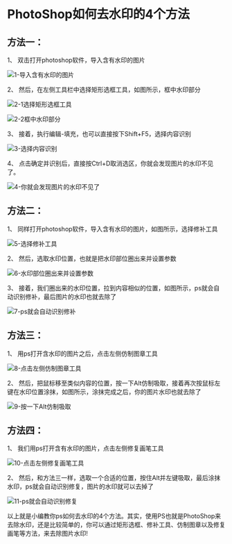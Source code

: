 # PhotoShop如何去水印的4个方法

## 方法一：

1、 双击打开photoshop软件，导入含有水印的图片

![1-导入含有水印的图片](ps%E5%A6%82%E4%BD%95%E5%8E%BB%E6%B0%B4%E5%8D%B0%E7%9A%844%E4%B8%AA%E6%96%B9%E6%B3%95,md.assets/1622709111.jpg)

2、 然后，在左侧工具栏中选择矩形选框工具，如图所示，框中水印部分

![2-1选择矩形选框工具](ps%E5%A6%82%E4%BD%95%E5%8E%BB%E6%B0%B4%E5%8D%B0%E7%9A%844%E4%B8%AA%E6%96%B9%E6%B3%95,md.assets/1622709151.jpg)

![2-2框中水印部分](ps%E5%A6%82%E4%BD%95%E5%8E%BB%E6%B0%B4%E5%8D%B0%E7%9A%844%E4%B8%AA%E6%96%B9%E6%B3%95,md.assets/1622709156.jpg)

3、 接着，执行编辑-填充，也可以直接按下Shift+F5，选择内容识别

![3-选择内容识别](ps%E5%A6%82%E4%BD%95%E5%8E%BB%E6%B0%B4%E5%8D%B0%E7%9A%844%E4%B8%AA%E6%96%B9%E6%B3%95,md.assets/1622709138.jpg)

4、 点击确定并识别后，直接按Ctrl+D取消选区，你就会发现图片的水印不见了。

![4-你就会发现图片的水印不见了](ps%E5%A6%82%E4%BD%95%E5%8E%BB%E6%B0%B4%E5%8D%B0%E7%9A%844%E4%B8%AA%E6%96%B9%E6%B3%95,md.assets/1622709129.jpg)

## 方法二：

1、 同样打开photoshop软件，导入含有水印的图片，如图所示，选择修补工具

![5-选择修补工具](ps%E5%A6%82%E4%BD%95%E5%8E%BB%E6%B0%B4%E5%8D%B0%E7%9A%844%E4%B8%AA%E6%96%B9%E6%B3%95,md.assets/1622709163.jpg)

2、 然后，选取水印位置，也就是把水印部位圈出来并设置参数

![6-水印部位圈出来并设置参数](ps%E5%A6%82%E4%BD%95%E5%8E%BB%E6%B0%B4%E5%8D%B0%E7%9A%844%E4%B8%AA%E6%96%B9%E6%B3%95,md.assets/1622709167.jpg)

3、 接着，我们圈出来的水印位置，拉到内容相似的位置，如图所示，ps就会自动识别修补，最后图片的水印也就去除了

![7-ps就会自动识别修补](ps%E5%A6%82%E4%BD%95%E5%8E%BB%E6%B0%B4%E5%8D%B0%E7%9A%844%E4%B8%AA%E6%96%B9%E6%B3%95,md.assets/1622709171.jpg)

## 方法三：

1、 用ps打开含水印的图片之后，点击左侧仿制图章工具

![8-点击左侧仿制图章工具](ps%E5%A6%82%E4%BD%95%E5%8E%BB%E6%B0%B4%E5%8D%B0%E7%9A%844%E4%B8%AA%E6%96%B9%E6%B3%95,md.assets/1622709175.jpg)

2、 然后，把鼠标移至类似内容的位置，按一下Alt仿制吸取，接着再次按鼠标左键在水印位置涂抹，如图所示，涂抹完成之后，你的图片水印也就去除了

![9-按一下Alt仿制吸取](ps%E5%A6%82%E4%BD%95%E5%8E%BB%E6%B0%B4%E5%8D%B0%E7%9A%844%E4%B8%AA%E6%96%B9%E6%B3%95,md.assets/1622709182.jpg)

## 方法四：

1、 我们用ps打开含有水印的图片，点击左侧修复画笔工具

![10-点击左侧修复画笔工具](ps%E5%A6%82%E4%BD%95%E5%8E%BB%E6%B0%B4%E5%8D%B0%E7%9A%844%E4%B8%AA%E6%96%B9%E6%B3%95,md.assets/1622709188.jpg)

2、 然后，和方法三一样，选取一个合适的位置，按住Alt并左键吸取，最后涂抹水印，ps就会自动识别修复，图片的水印就可以去掉了

![11-ps就会自动识别修复](ps%E5%A6%82%E4%BD%95%E5%8E%BB%E6%B0%B4%E5%8D%B0%E7%9A%844%E4%B8%AA%E6%96%B9%E6%B3%95,md.assets/1622709192.jpg)

​    以上就是小编教你ps如何去水印的4个方法。其实，使用PS也就是PhotoShop来去除水印，还是比较简单的，你可以通过矩形选框、修补工具、仿制图章以及修复画笔等方法，来去除图片水印!